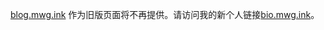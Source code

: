 [blog.mwg.ink](https://github.com/guaMass/old.guaMass.GitHub.io) 作为旧版页面将不再提供。请访问我的新个人链接[bio.mwg.ink](https://bio.mwg.ink)。